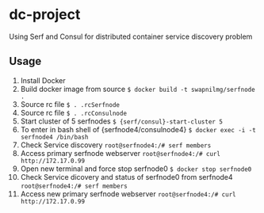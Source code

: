 # dc-project
Using Serf and Consul for distributed container service discovery problem


## Usage
1. Install Docker
2. Build docker image from source ```$ docker build -t swapnilmg/serfnode .```
3. Source rc file ```$ . .rcSerfnode```
4. Source rc file ```$ . .rcConsulnode```
5. Start cluster of 5 serfnodes ```$ {serf/consul}-start-cluster 5```
6. To enter in bash shell of {serfnode4/consulnode4} ```$ docker exec -i -t serfnode4 /bin/bash```
7. Check Service discovery ```root@serfnode4:/# serf members```
8. Access primary serfnode webserver ```root@serfnode4:/# curl http://172.17.0.99```
9. Open new terminal and force stop serfnode0 ```$ docker stop serfnode0```
10. Check Service dicovery and status of serfnode0 from serfnode4 ```root@serfnode4:/# serf members```
11. Access new primary serfnode webserver ```root@serfnode4:/# curl http://172.17.0.99```
